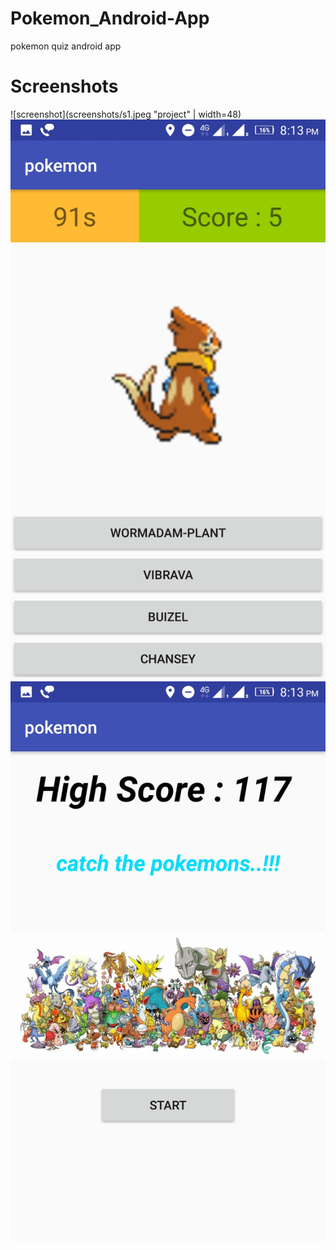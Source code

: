 # Pokemon_Android-App
pokemon quiz android app

# Screenshots
![screenshot](screenshots/s1.jpeg "project" | width=48)
![screenshot](screenshots/s2.jpeg "project")
![screenshot](screenshots/s3.jpeg "project")
